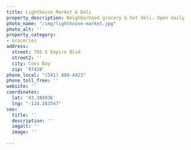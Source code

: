 ```yaml
---
title: Lighthouse Market & Deli
property_description: Neighborhood grocery & hot deli. Open daily
photo_name: "/img/lighthouse-market.jpg"
photo_alt: ''
property_category:
- Groceries
address:
  street: 705 S Empire Blvd
  street2: ''
  city: Coos Bay
  zip: '97420'
phone_local: "(541) 888-4423"
phone_toll_free: ''
website: ''
coordinates:
  lat: '43.384936'
  lng: "-124.281547"
seo:
  title: ''
  description: ''
  imgalt: ''
  image: ''

---
```

